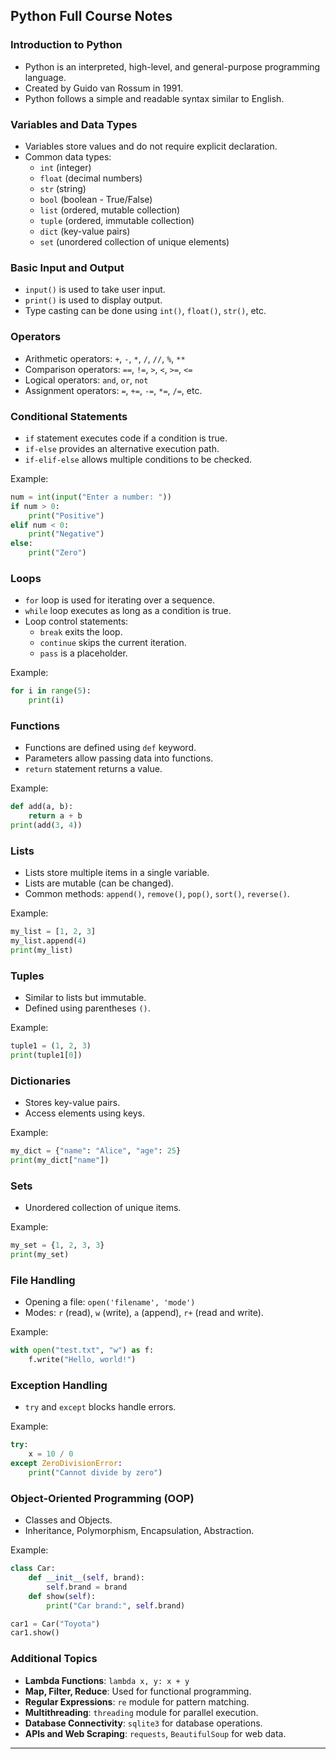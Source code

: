 ## Python Full Course Notes

### Introduction to Python
- Python is an interpreted, high-level, and general-purpose programming language.
- Created by Guido van Rossum in 1991.
- Python follows a simple and readable syntax similar to English.

### Variables and Data Types
- Variables store values and do not require explicit declaration.
- Common data types:
  - `int` (integer)
  - `float` (decimal numbers)
  - `str` (string)
  - `bool` (boolean - True/False)
  - `list` (ordered, mutable collection)
  - `tuple` (ordered, immutable collection)
  - `dict` (key-value pairs)
  - `set` (unordered collection of unique elements)

### Basic Input and Output
- `input()` is used to take user input.
- `print()` is used to display output.
- Type casting can be done using `int()`, `float()`, `str()`, etc.

### Operators
- Arithmetic operators: `+`, `-`, `*`, `/`, `//`, `%`, `**`
- Comparison operators: `==`, `!=`, `>`, `<`, `>=`, `<=`
- Logical operators: `and`, `or`, `not`
- Assignment operators: `=`, `+=`, `-=`, `*=`, `/=`, etc.

### Conditional Statements
- `if` statement executes code if a condition is true.
- `if-else` provides an alternative execution path.
- `if-elif-else` allows multiple conditions to be checked.

Example:
```python
num = int(input("Enter a number: "))
if num > 0:
    print("Positive")
elif num < 0:
    print("Negative")
else:
    print("Zero")
```

### Loops
- `for` loop is used for iterating over a sequence.
- `while` loop executes as long as a condition is true.
- Loop control statements:
  - `break` exits the loop.
  - `continue` skips the current iteration.
  - `pass` is a placeholder.

Example:
```python
for i in range(5):
    print(i)
```

### Functions
- Functions are defined using `def` keyword.
- Parameters allow passing data into functions.
- `return` statement returns a value.

Example:
```python
def add(a, b):
    return a + b
print(add(3, 4))
```

### Lists
- Lists store multiple items in a single variable.
- Lists are mutable (can be changed).
- Common methods: `append()`, `remove()`, `pop()`, `sort()`, `reverse()`.

Example:
```python
my_list = [1, 2, 3]
my_list.append(4)
print(my_list)
```

### Tuples
- Similar to lists but immutable.
- Defined using parentheses `()`.

Example:
```python
tuple1 = (1, 2, 3)
print(tuple1[0])
```

### Dictionaries
- Stores key-value pairs.
- Access elements using keys.

Example:
```python
my_dict = {"name": "Alice", "age": 25}
print(my_dict["name"])
```

### Sets
- Unordered collection of unique items.

Example:
```python
my_set = {1, 2, 3, 3}
print(my_set)
```

### File Handling
- Opening a file: `open('filename', 'mode')`
- Modes: `r` (read), `w` (write), `a` (append), `r+` (read and write).

Example:
```python
with open("test.txt", "w") as f:
    f.write("Hello, world!")
```

### Exception Handling
- `try` and `except` blocks handle errors.

Example:
```python
try:
    x = 10 / 0
except ZeroDivisionError:
    print("Cannot divide by zero")
```

### Object-Oriented Programming (OOP)
- Classes and Objects.
- Inheritance, Polymorphism, Encapsulation, Abstraction.

Example:
```python
class Car:
    def __init__(self, brand):
        self.brand = brand
    def show(self):
        print("Car brand:", self.brand)

car1 = Car("Toyota")
car1.show()
```

### Additional Topics
- **Lambda Functions**: `lambda x, y: x + y`
- **Map, Filter, Reduce**: Used for functional programming.
- **Regular Expressions**: `re` module for pattern matching.
- **Multithreading**: `threading` module for parallel execution.
- **Database Connectivity**: `sqlite3` for database operations.
- **APIs and Web Scraping**: `requests`, `BeautifulSoup` for web data.

---
